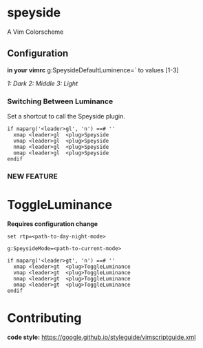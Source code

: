 # speyside
A Vim Colorscheme

## Configuration

__in your vimrc__
g:SpeysideDefaultLuminence=<value>` to values [1-3]

*1: Dark*
*2: Middle*
*3: Light*

### Switching Between Luminance

Set a shortcut to call the Speyside plugin.
```
if maparg('<leader>gl', 'n') ==# ''
  xmap <leader>gl  <plug>Speyside
  vmap <leader>gl  <plug>Speyside
  nmap <leader>gl  <plug>Speyside
  omap <leader>gl  <plug>Speyside
endif
```

### NEW <BETA> FEATURE ###

# ToggleLuminance

__Requires configuration change__

`set rtp=<path-to-day-night-mode>`

`g:SpeysideMode=<path-to-current-mode>`

```
if maparg('<leader>gt', 'n') ==# ''
  xmap <leader>gt  <plug>ToggleLuminance
  vmap <leader>gt  <plug>ToggleLuminance
  nmap <leader>gt  <plug>ToggleLuminance
  omap <leader>gt  <plug>ToggleLuminance
endif
```

# Contributing
**code style:** https://google.github.io/styleguide/vimscriptguide.xml
